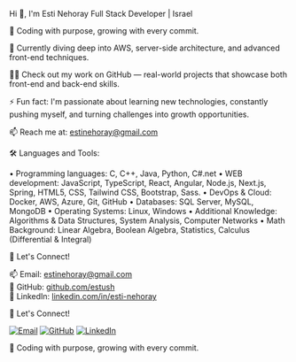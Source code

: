 Hi 👋, I'm Esti Nehoray
Full Stack Developer | Israel

🎯 Coding with purpose, growing with every commit.

🌱 Currently diving deep into AWS, server-side architecture, and advanced front-end techniques.

👨‍💻 Check out my work on GitHub — real-world projects that showcase both front-end and back-end skills.

⚡ Fun fact: I'm passionate about learning new technologies, constantly pushing myself, and turning challenges into growth opportunities.

📫 Reach me at: estinehoray@gmail.com


🛠️ Languages and Tools:

• Programming languages: 
C, C++, Java, Python, C#.net
• WEB development: 
JavaScript, TypeScript, React, Angular, Node.js, Next.js, Spring, HTML5, CSS, Tailwind CSS, Bootstrap, Sass.
• DevOps & Cloud: Docker, AWS, Azure, Git, GitHub
• Databases: SQL Server, MySQL, MongoDB
• Operating Systems: Linux, Windows
• Additional  Knowledge: Algorithms & Data Structures, System Analysis, Computer Networks
• Math Background: Linear Algebra, Boolean Algebra, Statistics, Calculus (Differential & Integral)

🤝 Let's Connect!

📫 Email: [estinehoray@gmail.com](mailto:estinehoray@gmail.com)  
🐙 GitHub: [github.com/estush](https://github.com/estush)  
🔗 LinkedIn: [linkedin.com/in/esti-nehoray](https://www.linkedin.com/in/esti-nehoray/)

🤝 Let's Connect!

[![Email](https://img.shields.io/badge/Email-estinehoray@gmail.com-red?style=flat-square&logo=gmail)](mailto:estinehoray@gmail.com)
[![GitHub](https://img.shields.io/badge/GitHub-estush-181717?style=flat-square&logo=github)](https://github.com/estush)
[![LinkedIn](https://img.shields.io/badge/LinkedIn-Esti%20Nehoray-0077B5?style=flat-square&logo=linkedin)](https://www.linkedin.com/in/esti-nehoray/)

🎯 Coding with purpose, growing with every commit.

